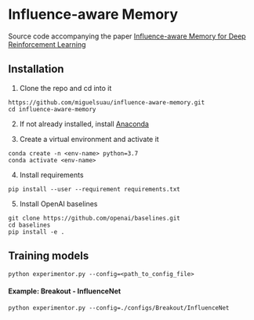 # Influence-aware Memory
Source code accompanying the paper [Influence-aware Memory for Deep Reinforcement Learning](https://arxiv.org/pdf/1911.07643.pdf)
## Installation
1. Clone the repo and cd into it
```
https://github.com/miguelsuau/influence-aware-memory.git
cd influence-aware-memory
```
2. If not already installed, install [Anaconda](https://www.anaconda.com/distribution/)

3. Create a virtual environment and activate it
```
conda create -n <env-name> python=3.7
conda activate <env-name>
```
4. Install requirements
```
pip install --user --requirement requirements.txt
```
5. Install OpenAI baselines

```
git clone https://github.com/openai/baselines.git
cd baselines
pip install -e .
```

## Training models
```
python experimentor.py --config=<path_to_config_file>
```
#### Example: Breakout - InfluenceNet

```
python experimentor.py --config=./configs/Breakout/InfluenceNet
```
